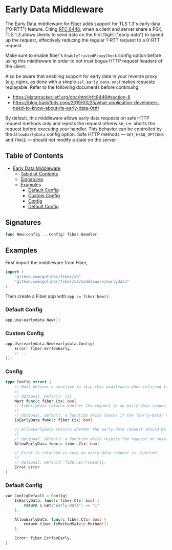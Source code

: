 # Early Data Middleware

The Early Data middleware for [Fiber](https://github.com/gofiber/fiber) adds support for TLS 1.3's early data ("0-RTT") feature.
Citing [RFC 8446](https://datatracker.ietf.org/doc/html/rfc8446#section-2-3), when a client and server share a PSK, TLS 1.3 allows clients to send data on the first flight ("early data") to speed up the request, effectively reducing the regular 1-RTT request to a 0-RTT request.

Make sure to enable fiber's `EnableTrustedProxyCheck` config option before using this middleware in order to not trust bogus HTTP request headers of the client.

Also be aware that enabling support for early data in your reverse proxy (e.g. nginx, as done with a simple `ssl_early_data on;`) makes requests replayable. Refer to the following documents before continuing:

- https://datatracker.ietf.org/doc/html/rfc8446#section-8
- https://blog.trailofbits.com/2019/03/25/what-application-developers-need-to-know-about-tls-early-data-0rtt/

By default, this middleware allows early data requests on safe HTTP request methods only and rejects the request otherwise, i.e. aborts the request before executing your handler. This behavior can be controlled by the `AllowEarlyData` config option.
Safe HTTP methods — `GET`, `HEAD`, `OPTIONS` and `TRACE` — should not modify a state on the server.

## Table of Contents

- [Early Data Middleware](#early-data-middleware)
	- [Table of Contents](#table-of-contents)
	- [Signatures](#signatures)
	- [Examples](#examples)
		- [Default Config](#default-config)
		- [Custom Config](#custom-config)
		- [Config](#config)
		- [Default Config](#default-config-1)

## Signatures

```go
func New(config ...Config) fiber.Handler
```

## Examples

First import the middleware from Fiber,

```go
import (
	"github.com/gofiber/fiber/v3"
	"github.com/gofiber/fiber/v3/middleware/earlydata"
)
```

Then create a Fiber app with `app := fiber.New()`.

### Default Config

```go
app.Use(earlydata.New())
```

### Custom Config

```go
app.Use(earlydata.New(earlydata.Config{
	Error: fiber.ErrTooEarly,
	// ...
}))
```

### Config

```go
type Config struct {
	// Next defines a function to skip this middleware when returned true.
	//
	// Optional. Default: nil
	Next func(c fiber.Ctx) bool
	// IsEarlyData returns whether the request is an early-data request.
	//
	// Optional. Default: a function which checks if the "Early-Data" request header equals "1".
	IsEarlyData func(c fiber.Ctx) bool

	// AllowEarlyData returns whether the early-data request should be allowed or rejected.
	//
	// Optional. Default: a function which rejects the request on unsafe and allows the request on safe HTTP request methods.
	AllowEarlyData func(c fiber.Ctx) bool

	// Error is returned in case an early-data request is rejected.
	//
	// Optional. Default: fiber.ErrTooEarly.
	Error error
}
```

### Default Config

```go
var ConfigDefault = Config{
	IsEarlyData: func(c fiber.Ctx) bool {
		return c.Get("Early-Data") == "1"
	},

	AllowEarlyData: func(c fiber.Ctx) bool {
		return fiber.IsMethodSafe(c.Method())
	},

	Error: fiber.ErrTooEarly,
}
```
